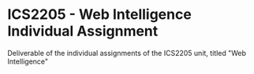 # ICS2205 - Web Intelligence Individual Assignment

Deliverable of the individual assignments of the ICS2205 unit, titled "Web Intelligence"
